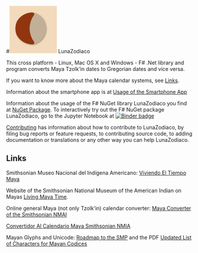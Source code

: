 #![LunaZodiaco Logo](./images/nuget_icon.png) LunaZodiaco

This cross platform - Linux, Mac OS X and Windows - F# .Net library and program converts Maya Tzolk’in dates to Gregorian dates and vice versa.

If you want to know more about the Maya calendar systems, see [Links](#links).

Information about the smartphone app is at [Usage of the Smartphone App](./usage.md)

Information about the usage of the F# NuGet library LunaZodiaco you find at [NuGet Package](./nuget_package.md).
To interactively try out the F# NuGet package LunaZodiaco, go to the Jupyter Notebook at [![Binder badge](https://mybinder.org/badge_logo.svg)](https://mybinder.org/v2/gh/Release-Candidate/LunaZodiaco/main?filepath=LunaZodiaco.ipynb)

[Contributing](./contributing.md) has information about how to contribute to LunaZodiaco, by
filing bug reports or feature requests, to contributing source code, to adding documentation
or translations or any other way you can help LunaZodiaco.

## Links

Smithsonian Museo Nacional del Indígena Americano: [Viviendo El Tiempo Maya](https://maya.nmai.si.edu/es)

Website of the Smithsonian National Museum of the American Indian on Mayas [Living Maya Time](https://maya.nmai.si.edu/).

Online general Maya (not only Tzolk’in) calendar converter: [Maya Converter of the Smithsonian NMAI](https://maya.nmai.si.edu/calendar/maya-calendar-converter)

[Convertidor Al Calendario Maya Smithsonian NMIA](https://maya.nmai.si.edu/es/calendario/convertidor-de-calendario-maya)

Mayan Glyphs and Unicode: [Roadmap to the SMP](https://www.unicode.org/roadmaps/smp/) and the PDF [Updated List of Characters for Mayan Codices](https://www.unicode.org/L2/L2020/20248-mayan-update.pdf)
